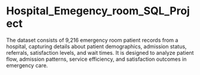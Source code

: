 # Hospital_Emegency_room_SQL_Project
 The dataset consists of 9,216 emergency room patient records from a hospital, capturing details about patient demographics, admission status,  referrals, satisfaction levels, and wait times. It is designed to analyze patient flow, admission patterns, service efficiency, and satisfaction outcomes in  emergency care.
